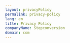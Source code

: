 ```yaml
---
layout: privacyPolicy
permalink: privacy-policy
lang: en
title: Privacy Policy
companyName: Stepconversion
domain: com
---
```

